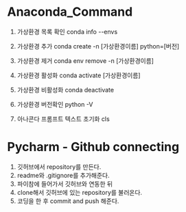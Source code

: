 # Anaconda_Command

1. 가상환경 목록 확인
  conda info --envs

2. 가상환경 추가
  conda create -n [가상환경이름] python=[버전]

3. 가상환경 제거
  conda env remove -n [가상환경이름]

4. 가상환경 활성화
   conda activate [가상환경이름]

5. 가상환경 비활성화
  conda deactivate

6. 가상환경 버전확인
   python -V

7. 아나콘다 프롬프트 텍스트 초기화
  cls

# Pycharm - Github  connecting

1. 깃허브에서 repository를 만든다.
2. readme와 .gitignore를 추가해준다.
3. 파이참에 들어가서 깃허브와 연동한 뒤
4. clone해서 깃허브에 있는 repository를 불러온다.
5. 코딩을 한 후 commit and push 해준다.
